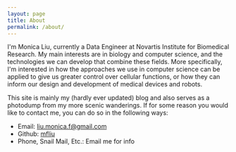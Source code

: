 ```yaml
---
layout: page
title: About
permalink: /about/
---
```

I'm Monica Liu, currently a Data Engineer at Novartis Institute for Biomedical Research. My main interests are in biology and computer science, and the technologies we can develop that combine these fields. More specifically, I'm interested in how the approaches we use in computer science can be applied to give us greater control over cellular functions, or how they can inform our design and development of medical devices and robots. 

This site is mainly my (hardly ever updated) blog and also serves as a photodump from my more scenic wanderings. If for some reason you would like to contact me, you can do so in the following ways:

<ul>
<li>Email: <a href="mailto:liu.monica.f@gmail.com">liu.monica.f@gmail.com</a>
<li>Github: <a href="http://github.com/mfliu">mfliu</a>
<li>Phone, Snail Mail, Etc.: Email me for info
</ul>

